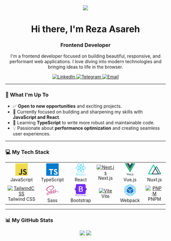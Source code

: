 <div align="center">
  <img src="https://media.giphy.com/media/hvRJCLFzcasrR4ia7z/giphy.gif" width="28">
  <h1>Hi there, I'm Reza Asareh</h1>
  <h3>Frontend Developer</h3>
</div>

<p align="center">
  I'm a frontend developer focused on building beautiful, responsive, and performant web applications. I love diving into modern technologies and bringing ideas to life in the browser.
</p>

<div align="center">
  <a href="https://www.linkedin.com/in/reza-asareh/" target="_blank">
    <img src="https://img.shields.io/badge/LinkedIn-0077B5?style=for-the-badge&logo=linkedin&logoColor=white" alt="LinkedIn">
  </a>
<a href="https://t.me/ReactFronted" target="_blank">
<img src="https://img.shields.io/badge/Telegram-26A5E4?style=for-the-badge&logo=telegram&logoColor=white" alt="Telegram">
</a>
  <a href="mailto:your-email@example.com">
<img src="https://img.shields.io/badge/Email-D14836?style=for-the-badge&logo=gmail&logoColor=white" alt="Email">
  </a>
</div>

---

### 🚀 What I'm Up To

- ✅ **Open to new opportunities** and exciting projects.
- 🔭 Currently focused on building and sharpening my skills with **JavaScript and React**.
- 🌱 Learning **TypeScript** to write more robust and maintainable code.
- 💡 Passionate about **performance optimization** and creating seamless user experiences.

---

### 💻 My Tech Stack

<table>
  <tr>
    <td align="center" width="120">
      <a href="https://developer.mozilla.org/en-US/docs/Web/JavaScript">
        <img src="https://raw.githubusercontent.com/devicons/devicon/master/icons/javascript/javascript-original.svg" width="40" height="40" alt="JavaScript" />
      </a>
      <br>JavaScript
    </td>
    <td align="center" width="120">
      <a href="https://www.typescriptlang.org/">
        <img src="https://raw.githubusercontent.com/devicons/devicon/master/icons/typescript/typescript-original.svg" width="40" height="40" alt="TypeScript" />
      </a>
      <br>TypeScript
    </td>
    <td align="center" width="120">
      <a href="https://reactjs.org/">
        <img src="https://raw.githubusercontent.com/devicons/devicon/master/icons/react/react-original-wordmark.svg" width="40" height="40" alt="React" />
      </a>
      <br>React
    </td>
    <td align="center" width="120">
      <a href="https://nextjs.org/">
        <img src="https://cdn.worldvectorlogo.com/logos/nextjs-2.svg" width="40" height="40" alt="Next.js" />
      </a>
      <br>Next.js
    </td>
     <td align="center" width="120">
      <a href="https://vuejs.org/">
        <img src="https://raw.githubusercontent.com/devicons/devicon/master/icons/vuejs/vuejs-original-wordmark.svg" width="40" height="40" alt="Vue.js" />
      </a>
      <br>Vue.js
    </td>
    <td align="center" width="120">
      <a href="https://nuxtjs.org/">
        <img src="https://raw.githubusercontent.com/devicons/devicon/v2.15.1/icons/nuxtjs/nuxtjs-original.svg" width="40" height="40" alt="Nuxt.js" />
      </a>
      <br>Nuxt.js
    </td>
  </tr>
  <tr>
    <td align="center" width="120">
      <a href="https://tailwindcss.com/">
        <img src="https://www.vectorlogo.zone/logos/tailwindcss/tailwindcss-icon.svg" width="40" height="40" alt="TailwindCSS" />
      </a>
      <br>Tailwind CSS
    </td>
    <td align="center" width="120">
      <a href="https://sass-lang.com">
        <img src="https://raw.githubusercontent.com/devicons/devicon/master/icons/sass/sass-original.svg" width="40" height="40" alt="Sass" />
      </a>
      <br>Sass
    </td>
    <td align="center" width="120">
      <a href="https://getbootstrap.com">
        <img src="https://raw.githubusercontent.com/devicons/devicon/master/icons/bootstrap/bootstrap-plain-wordmark.svg" width="40" height="40" alt="Bootstrap" />
      </a>
      <br>Bootstrap
    </td>
    <td align="center" width="120">
      <a href="https://vitejs.dev/">
        <img src="https://vitejs.dev/logo.svg" width="40" height="40" alt="Vite" />
      </a>
      <br>Vite
    </td>
    <td align="center" width="120">
      <a href="https://webpack.js.org/">
        <img src="https://raw.githubusercontent.com/devicons/devicon/v2.15.1/icons/webpack/webpack-original.svg" width="40" height="40" alt="Webpack" />
      </a>
      <br>Webpack
    </td>
    <td align="center" width="120">
      <a href="https://pnpm.io/">
        <img src="https://pnpm.io/img/logo-no-text.svg" width="40" height="40" alt="PNPM" />
      </a>
      <br>PNPM
    </td>
  </tr>
</table>

---

### 📊 My GitHub Stats

<p align="center">
  <img height="180em" src="https://github-readme-stats.vercel.app/api?username=rezabox&show_icons=true&theme=dark&include_all_commits=true"/>
  <img height="180em" src="https://github-readme-stats.vercel.app/api/top-langs/?username=rezabox&layout=compact&langs_count=7&theme=dark"/>
</p>
